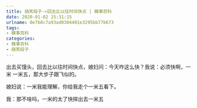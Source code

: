 ```yaml
---
title: 搞笑段子->回去比以往时间快点 | 糗事百科
date: 2020-01-02 15:31:15
urlname: 0e768c7a93ad0304401e3295bb77b673
tags: 
- 糗事百科
categories:
- 糗事百科
- 搞笑段子
---
```

出去买馒头，回去比以往时间快点，媳妇问：今天咋这么快？我说：必须快啊，一米   一米五，那大步子跟飞似的。

媳妇说：一米我能理解，你给我走个一米五看下。

我：那不啥吗，一米的太了快摔出去一米五


